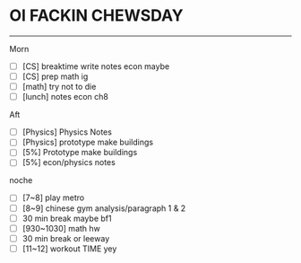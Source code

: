 # OI FACKIN CHEWSDAY
---
Morn
- [ ] [CS] breaktime write notes econ maybe
- [ ] [CS] prep math ig
- [ ] [math] try not to die
- [ ] [lunch] notes econ ch8

Aft
- [ ] [Physics] Physics Notes
- [ ] [Physics] prototype make buildings
- [ ] [5%] Prototype make buildings
- [ ] [5%] econ/physics notes

noche
- [ ] [7~8] play metro
- [ ] [8~9] chinese gym analysis/paragraph 1 & 2
- [ ] 30 min break maybe bf1
- [ ] [930~1030] math hw
- [ ] 30 min break or leeway
- [ ] [11~12] workout TIME yey